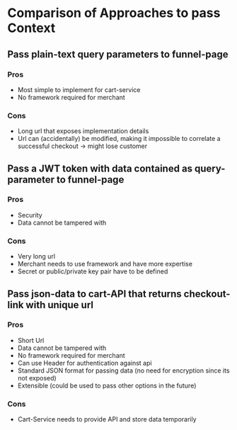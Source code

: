 # Comparison of Approaches to pass Context

## Pass plain-text query parameters to funnel-page

### Pros

- Most simple to implement for cart-service
- No framework required for merchant

### Cons

- Long url that exposes implementation details
- Url can (accidentally) be modified, making it impossible to correlate a successful checkout -> might lose customer


## Pass a JWT token with data contained as query-parameter to funnel-page

### Pros

- Security
- Data cannot be tampered with

### Cons

- Very long url
- Merchant needs to use framework and have more expertise
- Secret or public/private key pair have to be defined


## Pass json-data to cart-API that returns checkout-link with unique url

### Pros

- Short Url
- Data cannot be tampered with
- No framework required for merchant
- Can use Header for authentication against api
- Standard JSON format for passing data (no need for encryption since its not exposed)
- Extensible (could be used to pass other options in the future)

### Cons

- Cart-Service needs to provide API and store data temporarily
